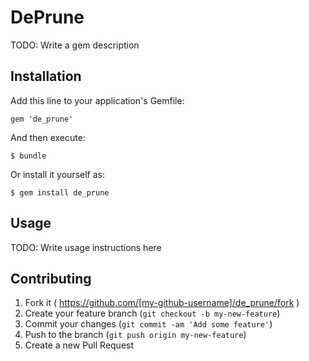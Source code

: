 # DePrune

TODO: Write a gem description

## Installation

Add this line to your application's Gemfile:

    gem 'de_prune'

And then execute:

    $ bundle

Or install it yourself as:

    $ gem install de_prune

## Usage

TODO: Write usage instructions here

## Contributing

1. Fork it ( https://github.com/[my-github-username]/de_prune/fork )
2. Create your feature branch (`git checkout -b my-new-feature`)
3. Commit your changes (`git commit -am 'Add some feature'`)
4. Push to the branch (`git push origin my-new-feature`)
5. Create a new Pull Request
